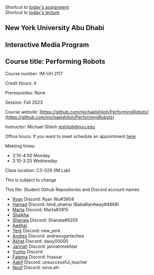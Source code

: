 Shortcut to [today's assignment](weeklySchedule.md#todays-assignment)  
Shortcut to [today's lecture](lectureNotes.md#todays-lecture)

## New York University Abu Dhabi  
## Interactive Media Program
## Course title: Performing Robots
Course number: IM-UH 2117  

Credit Hours: 4     

Prerequisites: None     

Session: Fall 2023       

Course website:
[https://github.com/michaelshiloh/PerformingRobots](https://github.com/michaelshiloh/PerformingRobots)  

Instructor: Michael Shiloh mshiloh@nyu.edu   

Office hours: If you want to meet schedule an appointment [here](https://calendly.com/michaelshiloh/office_hours)

Meeting times:    
- 2:10-4:50 Monday     
- 2:10-3:25 Wednesday     

Class location: C3-029 (IM Lab)

This is subject to change

This file: Student Github Repositories and Discord account names
- [Ryan](https://github.com/ryanwu1111/Performing-Robots-Fall-23) Discord: Ryan Wu#3904
- [Hamad](https://github.com/hmd-shamsi/performingRobots) Discord: hmd_shamsi (BabaRanAway#4868)
- [Marta](https://github.com/martapienkosz/performingrobots) Discord: Marta#3915
- [Shaikha](https://github.com/ShaikhaAlN/PerformingRobots)
- [Shanaia](https://github.com/sparuthi/performingrobots) Discord:
  Shanaia#9205
- [Aadhar](https://github.com/lm-rawr/PerformingRobots)
- [Yerk](https://github.com/New-Yerk/performing_robots) Discord: new_yerk
- [Andres](https://github.com/andresugartechea/PerformingRobots) Discord: andresugartechea
- [Akhat](https://github.com/akhatsuleimenov/Performing-Robots-Fall-2023) Discord: daisy00000
- [Jannah](https://github.com/j-da-savage/Performing-robots) Discord: jannahmokhtar
- [Yunho](https://github.com/whatisyourusername/Performing-Robots.git) Discord
- [Fatema](https://github.com/fnassar/Preforming_Robots) Discord: fnassar
- [Aakif](https://github.com/asr637/Performing-Robots-Fall-23) Discord: unsuccessful_teacher
- [Nouf](https://github.com/NoufAAlnuaimi/PerformingRobots) Discord: nova.aln
